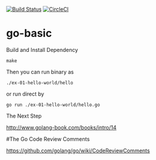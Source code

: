 [![Build Status][travis-image]][travis-url] [![CircleCI](https://circleci.com/gh/roth1002/go-basic/tree/master.svg?style=svg)](https://circleci.com/gh/roth1002/go-basic/tree/master)

# go-basic

Build and Install Dependency

```
make
```

Then you can run binary as

```
./ex-01-hello-world/hello
```

or run direct by

```
go run ./ex-01-hello-world/hello.go
```

The Next Step

http://www.golang-book.com/books/intro/14

#The Go Code Review Comments

https://github.com/golang/go/wiki/CodeReviewComments

[travis-image]: https://travis-ci.org/roth1002/go-basic.svg?branch=master
[travis-url]: https://travis-ci.org/roth1002/go-basic
